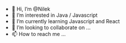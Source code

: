 - 👋 Hi, I’m @Nilek
- 👀 I’m interested in Java / Javascript 
- 🌱 I’m currently learning Javascript and React
- 💞️ I’m looking to collaborate on ...
- 📫 How to reach me ...

<!---
Nilek/Nilek is a ✨ special ✨ repository because its `README.md` (this file) appears on your GitHub profile.
You can click the Preview link to take a look at your changes.
--->
